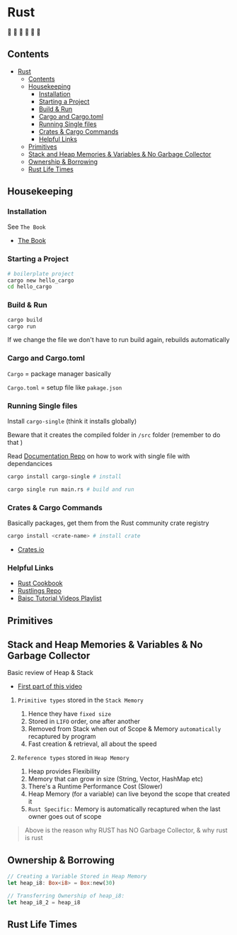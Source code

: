 # Rust

🦀 🦀 🦀 🦀 🦀 🦀

## Contents

<!-- toc -->

- [Rust](#rust)
  - [Contents](#contents)
  - [Housekeeping](#housekeeping)
    - [Installation](#installation)
    - [Starting a Project](#starting-a-project)
    - [Build & Run](#build--run)
    - [Cargo and Cargo.toml](#cargo-and-cargotoml)
    - [Running Single files](#running-single-files)
    - [Crates & Cargo Commands](#crates--cargo-commands)
    - [Helpful Links](#helpful-links)
  - [Primitives](#primitives)
  - [Stack and Heap Memories & Variables & No Garbage Collector](#stack-and-heap-memories--variables--no-garbage-collector)
  - [Ownership & Borrowing](#ownership--borrowing)
  - [Rust Life Times](#rust-life-times)

<!-- tocstop -->

## Housekeeping

### Installation

See `The Book`

- [The Book](https://doc.rust-lang.org/book/ch01-03-hello-cargo.html)

### Starting a Project

```bash
# boilerplate project
cargo new hello_cargo
cd hello_cargo
```

### Build & Run

```bash
cargo build
cargo run
```

If we change the file we don't have to run build again, rebuilds automatically

### Cargo and Cargo.toml

`Cargo` = package manager basically

`Cargo.toml` = setup file like `pakage.json`

### Running Single files

Install `cargo-single` (think it installs globally)

Beware that it creates the compiled folder in `/src` folder (remember to do that )

Read [Documentation Repo](https://crates.io/crates/cargo-single) on how to work with single file with dependancices

```bash
cargo install cargo-single # install

cargo single run main.rs # build and run
```

### Crates & Cargo Commands

Basically packages, get them from the Rust community crate registry

```bash
cargo install <crate-name> # install crate
```

- [Crates.io](https://crates.io/)

### Helpful Links

- [Rust Cookbook](https://rust-lang-nursery.github.io/rust-cookbook/)
- [Rustlings Repo](https://github.com/SSaquif/rustlings)
- [Baisc Tutorial Videos Playlist](https://www.youtube.com/watch?v=Az3jBd4xdF4&list=PLLqEtX6ql2EyPAZ1M2_C0GgVd4A-_L4_5&index=1)

## Primitives

## Stack and Heap Memories & Variables & No Garbage Collector

Basic review of Heap & Stack

- [First part of this video](https://www.youtube.com/watch?v=lQ7XF-6HYGc)

1. `Primitive types` stored in the `Stack Memory`

   1. Hence they have `fixed size`
   2. Stored in `LIFO` order, one after another
   3. Removed from Stack when out of Scope & Memory `automatically` recaptured by program
   4. Fast creation & retrieval, all about the speed

2. `Reference types` stored in `Heap Memory`
   1. Heap provides Flexibility
   2. Memory that can grow in size (String, Vector, HashMap etc)
   3. There's a Runtime Performance Cost (Slower)
   4. Heap Memory (for a variable) can live beyond the scope that created it
   5. `Rust Specific:` Memory is automatically recaptured when the last owner goes out of scope

> Above is the reason why RUST has NO Garbage Collector, & why rust is rust

## Ownership & Borrowing

```rust
// Creating a Variable Stored in Heap Memory
let heap_i8: Box<i8> = Box:new(30)

// Transferring Ownership of heap_i8:
let heap_i8_2 = heap_i8
```

## Rust Life Times
